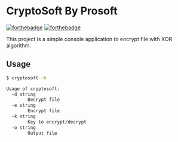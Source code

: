 ﻿# CryptoSoft By Prosoft

[![forthebadge](http://forthebadge.com/images/badges/built-with-love.svg)](http://forthebadge.com)  [![forthebadge](http://forthebadge.com/images/badges/powered-by-electricity.svg)](http://forthebadge.com)

This project is a simple console application to encrypt file with XOR algorithm.

## Usage

```bash
$ cryptosoft -h

Usage of cryptosoft:
  -d string
		Decrypt file
  -e string
		Encrypt file
  -k string
		Key to encrypt/decrypt
  -o string
		Output file
```